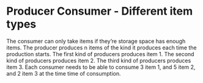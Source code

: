 # Producer Consumer - Different item types

The consumer can only take items if they’re storage space has enough items. The producer produces n items of the kind it produces each time the production starts. The first kind of producers produces item 1. The second kind of producers produces item 2. The third kind of producers produces item 3. Each consumer needs to be able to consume 3 item 1, and 5 item 2, and 2 item 3 at the time time of consumption.

